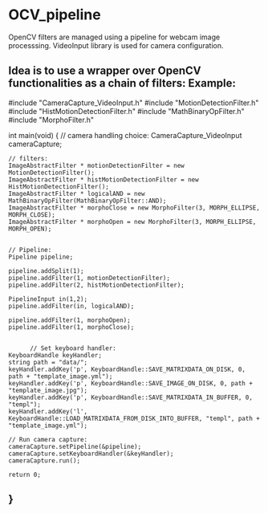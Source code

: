 OCV_pipeline
============

OpenCV filters are managed using a pipeline for webcam image processsing. VideoInput library is used for camera configuration.

Idea is to use a wrapper over OpenCV functionalities as a chain of filters:
Example:
-------------------------------------------------------------------------------------------------------
#include "CameraCapture_VideoInput.h"
#include "MotionDetectionFilter.h"
#include "HistMotionDetectionFilter.h"
#include "MathBinaryOpFilter.h"
#include "MorphoFilter.h"

int main(void)
{
	// camera handling choice:
	CameraCapture_VideoInput cameraCapture;
	
	// filters:
	ImageAbstractFilter * motionDetectionFilter = new MotionDetectionFilter();
	ImageAbstractFilter * histMotionDetectionFilter = new HistMotionDetectionFilter();
	ImageAbstractFilter * logicalAND = new MathBinaryOpFilter(MathBinaryOpFilter::AND);
	ImageAbstractFilter * morphoClose = new MorphoFilter(3, MORPH_ELLIPSE, MORPH_CLOSE);
	ImageAbstractFilter * morphoOpen = new MorphoFilter(3, MORPH_ELLIPSE, MORPH_OPEN);
	

	// Pipeline:
	Pipeline pipeline;

	pipeline.addSplit(1);
	pipeline.addFilter(1, motionDetectionFilter);
	pipeline.addFilter(2, histMotionDetectionFilter);

	PipelineInput in(1,2);
	pipeline.addFilter(in, logicalAND);

	pipeline.addFilter(1, morphoOpen);
	pipeline.addFilter(1, morphoClose);


          // Set keyboard handler:
	KeyboardHandle keyHandler;
	string path = "data/";
	keyHandler.addKey('p', KeyboardHandle::SAVE_MATRIXDATA_ON_DISK, 0, path + "template_image.yml");
	keyHandler.addKey('p', KeyboardHandle::SAVE_IMAGE_ON_DISK, 0, path + "template_image.jpg");
	keyHandler.addKey('p', KeyboardHandle::SAVE_MATRIXDATA_IN_BUFFER, 0, "templ");
	keyHandler.addKey('l', KeyboardHandle::LOAD_MATRIXDATA_FROM_DISK_INTO_BUFFER, "templ", path + "template_image.yml");
	
	// Run camera capture:
	cameraCapture.setPipeline(&pipeline);
	cameraCapture.setKeyboardHandler(&keyHandler);
	cameraCapture.run();
	
	return 0;
}
-------------------------------------------------------------------------------------------------------

